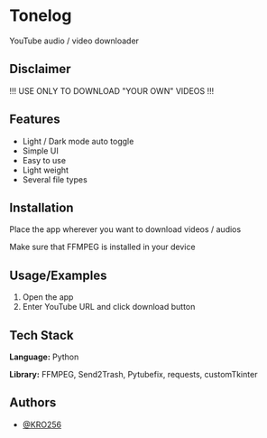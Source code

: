 
# Tonelog

YouTube audio / video downloader

## Disclaimer

!!! USE ONLY TO DOWNLOAD "YOUR OWN" VIDEOS !!!
## Features

- Light / Dark mode auto toggle
- Simple UI
- Easy to use
- Light weight
- Several file types
## Installation

Place the app wherever you want to download videos / audios

Make sure that FFMPEG is installed in your device
## Usage/Examples

1. Open the app
2. Enter YouTube URL and click download button
## Tech Stack

**Language:** Python

**Library:** FFMPEG, Send2Trash, Pytubefix, requests, customTkinter
## Authors

- [@KRO256](https://www.github.com/KRO256)


